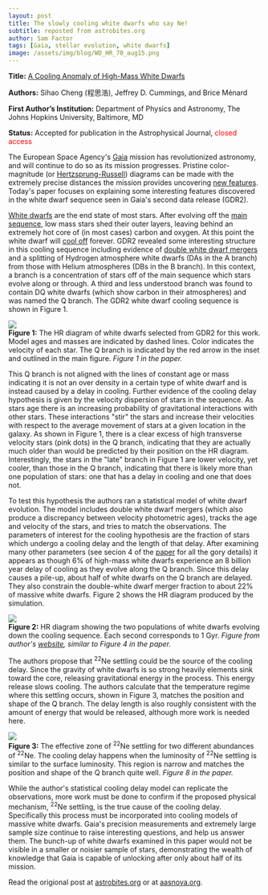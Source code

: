 ```yaml
---
layout: post
title: The slowly cooling white dwarfs who say Ne!
subtitle: reposted from astrobites.org
author: Sam Factor
tags: [Gaia, stellar evolution, white dwarfs]
image: /assets/img/blog/WD_HR_70_aug15.png
---
```

<strong>Title:</strong>&nbsp;<a href="https://arxiv.org/abs/1905.12710">A Cooling Anomaly of High-Mass White Dwarfs</a>

<strong>Authors:</strong> Sihao Cheng (程思浩), Jeffrey D. Cummings, and Brice Ménard

<strong>First Author’s Institution:</strong>&nbsp;Department of Physics and Astronomy, The Johns Hopkins University, Baltimore, MD

<strong>Status:</strong>&nbsp;Accepted for publication in the Astrophysical Journal, <span style="font-weight: 400; color: #ff0000;">closed access</span>

The European Space Agency's <a href="https://sci.esa.int/web/gaia">Gaia</a> mission has revolutionized astronomy, and will continue to do so as its mission progresses. Pristine color-magnitude (or <a href="https://sci.esa.int/web/gaia/-/60198-gaia-hertzsprung-russell-diagram">Hertzsprung-Russell</a>) diagrams can be made with the extremely precise distances the mission provides uncovering <a href="https://astrobites.org/2018/10/23/mind-the-gaia-gap/">new features</a>. Today's paper focuses on explaining some interesting features discovered in the white dwarf sequence seen in Gaia's second data release (GDR2).

<a href="https://imagine.gsfc.nasa.gov/science/objects/dwarfs2.html">White dwarfs</a> are the end state of most stars. After evolving off the <a href="https://en.wikipedia.org/wiki/Main_sequence">main sequence</a>, low mass stars shed their outer layers, leaving behind an extremely hot core of (in most cases) carbon and oxygen. At this point the white dwarf will <a href="https://en.wikipedia.org/wiki/White_dwarf#Radiation_and_cooling">cool off</a> forever. GDR2 revealed some interesting structure in this cooling sequence including evidence of <a href="https://astrobites.org/2018/05/24/gaia_14000_white_dwarfs/">double white dwarf mergers</a> and a splitting of Hydrogen atmosphere white dwarfs (DAs in the A branch) from those with Helium atmospheres (DBs in the B branch). In this context, a branch is a concentration of stars off of the main sequence which stars evolve along or through. A third and less understood branch was found to contain DQ white dwarfs (which show carbon in their atmospheres) and was named the Q branch. The GDR2 white dwarf cooling sequence is shown in Figure 1.

<div class="img">
<img src="/assets/img/blog/WD_HR_70_aug15.png">
<div class="caption"><strong>Figure 1:</strong> The HR diagram of white dwarfs selected from GDR2 for this work. Model ages and masses are indicated by dashed lines. Color indicates the velocity of each star. The Q branch is indicated by the red arrow in the inset and outlined in the main figure. <em>Figure 1 in the paper.</em></div>
</div>

This Q branch is not aligned with the lines of constant age or mass indicating it is not an over density in a certain type of white dwarf and is instead caused by a delay in cooling. Further evidence of the cooling delay hypothesis is given by the velocity dispersion of stars in the sequence. As stars age there is an increasing probability of gravitational interactions with other stars. These interactions "stir" the stars and increase their velocities with respect to the average movement of stars at a given location in the galaxy. As shown in Figure 1, there is a clear excess of high transverse velocity stars (pink dots) in the Q branch, indicating that they are actually much older than would be predicted by their position on the HR diagram. Interestingly, the stars in the "late" branch in Figure 1 are lower velocity, yet cooler, than those in the Q branch, indicating that there is likely more than one population of stars: one that has a delay in cooling and one that does not.

To test this hypothesis the authors ran a statistical model of white dwarf evolution. The model includes double white dwarf mergers (which also produce a discrepancy between velocity photometric ages), tracks the age and velocity of the stars, and tries to match the observations. The parameters of interest for the cooling hypothesis are the fraction of stars which undergo a cooling delay and the length of that delay. After examining many other parameters (see secion 4 of the <a href="https://arxiv.org/abs/1905.12710">paper</a> for all the gory details) it appears as though 6% of high-mass white dwarfs experience an 8 billion year delay of cooling as they evolve along the Q branch. Since this delay causes a pile-up, about half of white dwarfs on the Q branch are delayed. They also constrain the double-white dwarf merger fraction to about 22% of massive white dwarfs. Figure 2 shows the HR diagram produced by the simulation.

<div class="img">
<img src="/assets/img/blog/gif_two_pops.gif">
<div class="caption"><strong>Figure 2:</strong> HR diagram showing the two populations of white dwarfs evolving down the cooling sequence. Each second corresponds to 1 Gyr. <em>Figure from author's <a href="https://sihaocheng.github.io/Qbranch/">website</a>, similar to Figure 4 in the paper.</em></div>
</div>

The authors propose that <sup>22</sup>Ne settling could be the source of the cooling delay. Since the gravity of white dwarfs is so strong heavily elements sink toward the core, releasing gravitational energy in the process. This energy release slows cooling. The authors calculate that the temperature regime where this settling occurs, shown in Figure 3, matches the position and shape of the Q branch. The delay length is also roughly consistent with the amount of energy that would be released, although more work is needed here.

<div class="img">
<img src="/assets/img/blog/22Ne_aug20.png">
<div class="caption"><strong>Figure 3:</strong>  The effective zone of <sup>22</sup>Ne settling for two different abundances of <sup>22</sup>Ne. The cooling delay happens when the luminosity of <sup>22</sup>Ne settling is similar to the surface luminosity. This region is narrow and matches the position and shape of the Q branch quite well. <em>Figure 8 in the paper.</em></div>
</div>

While the author's statistical cooling delay model can replicate the observations, more work must be done to confirm if the proposed physical mechanism, <sup>22</sup>Ne settling, is the true cause of the cooling delay. Specifically this process must be incorporated into cooling models of massive white dwarfs. Gaia's precision measurements and extremely large sample size continue to raise interesting questions, and help us answer them. The bunch-up of white dwarfs examined in this paper would not be visible in a smaller or noisier sample of stars, demonstrating the wealth of knowledge that Gaia is capable of unlocking after only about half of its mission.

Read the origional post at [astrobites.org](https://astrobites.org/2019/11/12/the-slowly-cooling-white-dwarfs-who-say-ne/) or at [aasnova.org](https://aasnova.org/2019/11/19/the-slowly-cooling-white-dwarfs-who-say-ne/).
